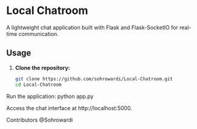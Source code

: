 # Local Chatroom

A lightweight chat application built with Flask and Flask-SocketIO for real-time communication.

## Usage

1. **Clone the repository:**

   ```bash
   git clone https://github.com/sohrowardi/Local-Chatroom.git
   cd Local-Chatroom

Run the application:
python app.py

Access the chat interface at http://localhost:5000.

Contributors
@Sohrowardi